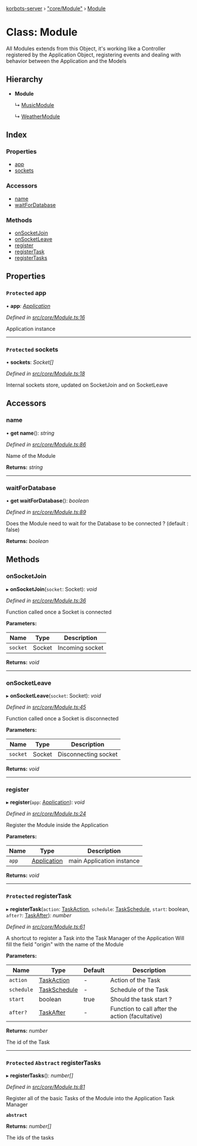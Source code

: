 [korbots-server](../README.md) › ["core/Module"](../modules/_core_module_.md) › [Module](_core_module_.module.md)

# Class: Module

All Modules extends from this Object, it's working like a Controller registered by the
 Application Object, registering events and dealing with behavior between the Application
 and the Models

## Hierarchy

* **Module**

  ↳ [MusicModule](_modules_musicmodule_.musicmodule.md)

  ↳ [WeatherModule](_modules_weathermodule_.weathermodule.md)

## Index

### Properties

* [app](_core_module_.module.md#protected-app)
* [sockets](_core_module_.module.md#protected-sockets)

### Accessors

* [name](_core_module_.module.md#name)
* [waitForDatabase](_core_module_.module.md#waitfordatabase)

### Methods

* [onSocketJoin](_core_module_.module.md#onsocketjoin)
* [onSocketLeave](_core_module_.module.md#onsocketleave)
* [register](_core_module_.module.md#register)
* [registerTask](_core_module_.module.md#protected-registertask)
* [registerTasks](_core_module_.module.md#protected-abstract-registertasks)

## Properties

### `Protected` app

• **app**: *[Application](_core_application_.application.md)*

*Defined in [src/core/Module.ts:16](https://github.com/Xisabla/Korbots/blob/256fa13/server/src/core/Module.ts#L16)*

Application instance

___

### `Protected` sockets

• **sockets**: *Socket[]*

*Defined in [src/core/Module.ts:18](https://github.com/Xisabla/Korbots/blob/256fa13/server/src/core/Module.ts#L18)*

Internal sockets store, updated on SocketJoin and on SocketLeave

## Accessors

###  name

• **get name**(): *string*

*Defined in [src/core/Module.ts:86](https://github.com/Xisabla/Korbots/blob/256fa13/server/src/core/Module.ts#L86)*

Name of the Module

**Returns:** *string*

___

###  waitForDatabase

• **get waitForDatabase**(): *boolean*

*Defined in [src/core/Module.ts:89](https://github.com/Xisabla/Korbots/blob/256fa13/server/src/core/Module.ts#L89)*

Does the Module need to wait for the Database to be connected ? (default : false)

**Returns:** *boolean*

## Methods

###  onSocketJoin

▸ **onSocketJoin**(`socket`: Socket): *void*

*Defined in [src/core/Module.ts:36](https://github.com/Xisabla/Korbots/blob/256fa13/server/src/core/Module.ts#L36)*

Function called once a Socket is connected

**Parameters:**

Name | Type | Description |
------ | ------ | ------ |
`socket` | Socket | Incoming socket  |

**Returns:** *void*

___

###  onSocketLeave

▸ **onSocketLeave**(`socket`: Socket): *void*

*Defined in [src/core/Module.ts:45](https://github.com/Xisabla/Korbots/blob/256fa13/server/src/core/Module.ts#L45)*

Function called once a Socket is disconnected

**Parameters:**

Name | Type | Description |
------ | ------ | ------ |
`socket` | Socket | Disconnecting socket  |

**Returns:** *void*

___

###  register

▸ **register**(`app`: [Application](_core_application_.application.md)): *void*

*Defined in [src/core/Module.ts:24](https://github.com/Xisabla/Korbots/blob/256fa13/server/src/core/Module.ts#L24)*

Register the Module inside the Application

**Parameters:**

Name | Type | Description |
------ | ------ | ------ |
`app` | [Application](_core_application_.application.md) | main Application instance  |

**Returns:** *void*

___

### `Protected` registerTask

▸ **registerTask**(`action`: [TaskAction](../modules/_core_task_.md#taskaction), `schedule`: [TaskSchedule](../modules/_core_task_.md#taskschedule), `start`: boolean, `after?`: [TaskAfter](../modules/_core_task_.md#taskafter)): *number*

*Defined in [src/core/Module.ts:61](https://github.com/Xisabla/Korbots/blob/256fa13/server/src/core/Module.ts#L61)*

A shortcut to register a Task into the Task Manager of the Application
Will fill the field "origin" with the name of the Module

**Parameters:**

Name | Type | Default | Description |
------ | ------ | ------ | ------ |
`action` | [TaskAction](../modules/_core_task_.md#taskaction) | - | Action of the Task |
`schedule` | [TaskSchedule](../modules/_core_task_.md#taskschedule) | - | Schedule of the Task |
`start` | boolean | true | Should the task start ? |
`after?` | [TaskAfter](../modules/_core_task_.md#taskafter) | - | Function to call after the action (facultative) |

**Returns:** *number*

The id of the Task

___

### `Protected` `Abstract` registerTasks

▸ **registerTasks**(): *number[]*

*Defined in [src/core/Module.ts:81](https://github.com/Xisabla/Korbots/blob/256fa13/server/src/core/Module.ts#L81)*

Register all of the basic Tasks of the Module into the Application Task Manager

**`abstract`** 

**Returns:** *number[]*

The ids of the tasks
